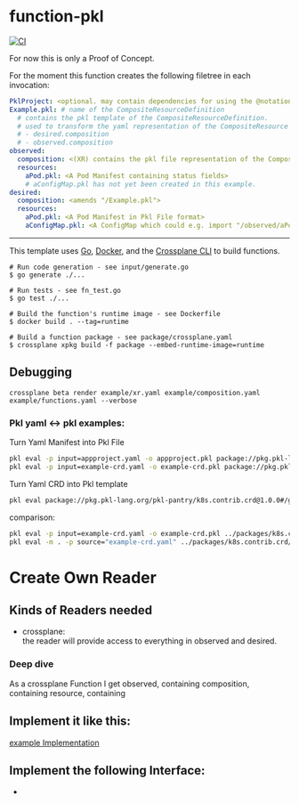 # function-pkl
[![CI](https://github.com/Avarei/function-pkl/actions/workflows/ci.yml/badge.svg)](https://github.com/Avarei/function-pkl/actions/workflows/ci.yml)

For now this is only a Proof of Concept.

For the moment this function creates the following filetree in each invocation:
```yaml
PklProject: <optional. may contain dependencies for using the @notation>
Example.pkl: # name of the CompositeResourceDefinition
  # contains the pkl template of the CompositeResourceDefinition.
  # used to transform the yaml representation of the CompositeResource to the Pkl file
  # - desired.composition
  # - observed.composition
observed:
  composition: <(XR) contains the pkl file representation of the Composite Resource>
  resources:
    aPod.pkl: <A Pod Manifest containing status fields>
    # aConfigMap.pkl has not yet been created in this example.
desired:
  composition: <amends "/Example.pkl">
  resources:
    aPod.pkl: <A Pod Manifest in Pkl File format>
    aConfigMap.pkl: <A ConfigMap which could e.g. import "/observed/aPod.pkl" to read it's status>
```

---

This template uses [Go][go], [Docker][docker], and the [Crossplane CLI][cli] to
build functions.

```shell
# Run code generation - see input/generate.go
$ go generate ./...

# Run tests - see fn_test.go
$ go test ./...

# Build the function's runtime image - see Dockerfile
$ docker build . --tag=runtime

# Build a function package - see package/crossplane.yaml
$ crossplane xpkg build -f package --embed-runtime-image=runtime
```

## Debugging
`crossplane beta render example/xr.yaml example/composition.yaml example/functions.yaml --verbose`

### Pkl yaml <-> pkl examples:
Turn Yaml Manifest into Pkl File
```bash
pkl eval -p input=appproject.yaml -o appproject.pkl package://pkg.pkl-lang.org/pkl-pantry/k8s.contrib@1.0.1#/convert.pkl
pkl eval -p input=example-crd.yaml -o example-crd.pkl package://pkg.pkl-lang.org/pkl-pantry/k8s.contrib@1.0.1#/convert.pkl
```

Turn Yaml CRD into Pkl template
```bash
pkl eval package://pkg.pkl-lang.org/pkl-pantry/k8s.contrib.crd@1.0.0#/generate.pkl -m . -p source="https://raw.githubusercontent.com/argoproj/argo-cd/master/manifests/crds/appproject-crd.yaml"
```

comparison:
```bash
pkl eval -p input=example-crd.yaml -o example-crd.pkl ../packages/k8s.contrib/convert.pkl
pkl eval -m . -p source="example-crd.yaml" ../packages/k8s.contrib.crd/generate.pkl
```

# Create Own Reader

## Kinds of Readers needed
- crossplane:  
  the reader will provide access to everything in observed and desired.

### Deep dive
As a crossplane Function I get observed, containing composition, containing resource, containing 

## Implement it like this:
[example Implementation](https://github.com/apple/pkl-go/blob/main/cmd/internal/gen-fixtures/gen-fixtures.go#L119)

## Implement the following Interface:
- 



[functions]: https://docs.crossplane.io/latest/concepts/composition-functions
[go]: https://go.dev
[function guide]: https://docs.crossplane.io/knowledge-base/guides/write-a-composition-function-in-go
[package docs]: https://pkg.go.dev/github.com/crossplane/function-sdk-go
[docker]: https://www.docker.com
[cli]: https://docs.crossplane.io/latest/cli
